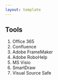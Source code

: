 ```yaml
---
layout: template
---
```


## Tools

1. Office 365
1. Confluence
1. Adobe FrameMaker
1. Adobe RoboHelp
1. MS Visio
1. SmartDraw
1. Visual Source Safe